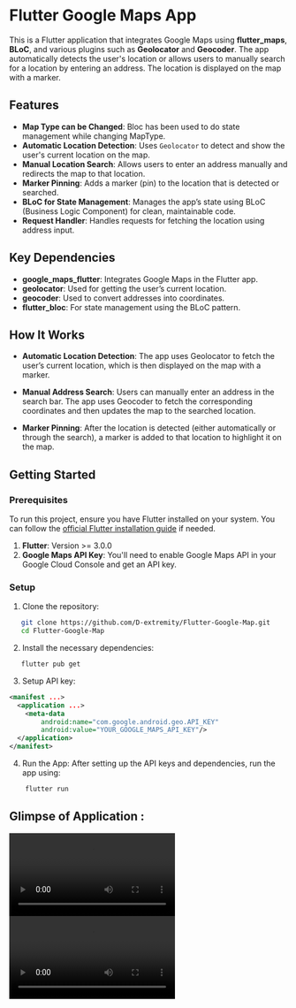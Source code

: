 # Flutter Google Maps App

This is a Flutter application that integrates Google Maps using **flutter_maps**, **BLoC**, and various plugins such as **Geolocator** and **Geocoder**. The app automatically detects the user's location or allows users to manually search for a location by entering an address. The location is displayed on the map with a marker.

## Features
- **Map Type can be Changed**: Bloc has been used to do state management while changing MapType.
- **Automatic Location Detection**: Uses `Geolocator` to detect and show the user's current location on the map.
- **Manual Location Search**: Allows users to enter an address manually and redirects the map to that location.
- **Marker Pinning**: Adds a marker (pin) to the location that is detected or searched.
- **BLoC for State Management**: Manages the app’s state using BLoC (Business Logic Component) for clean, maintainable code.
- **Request Handler**: Handles requests for fetching the location using address input.

## Key Dependencies
- **google_maps_flutter**: Integrates Google Maps in the Flutter app.
- **geolocator**: Used for getting the user’s current location.
- **geocoder**: Used to convert addresses into coordinates.
- **flutter_bloc**: For state management using the BLoC pattern.

## How It Works
- **Automatic Location Detection**: The app uses Geolocator to fetch the user’s current location, which is then displayed on the map with a marker.

- **Manual Address Search**: Users can manually enter an address in the search bar. The app uses Geocoder to fetch the corresponding coordinates and then updates the map to the searched location.

- **Marker Pinning**: After the location is detected (either automatically or through the search), a marker is added to that location to highlight it on the map.

## Getting Started

### Prerequisites
To run this project, ensure you have Flutter installed on your system. You can follow the [official Flutter installation guide](https://flutter.dev/docs/get-started/install) if needed.

1. **Flutter**: Version >= 3.0.0
2. **Google Maps API Key**: You'll need to enable Google Maps API in your Google Cloud Console and get an API key.

### Setup

1. Clone the repository:

```bash
   git clone https://github.com/D-extremity/Flutter-Google-Map.git
   cd Flutter-Google-Map
```

2. Install the necessary dependencies:

```bash
   flutter pub get
```

3. Setup API key:

```xml
<manifest ...>
  <application ...>
    <meta-data
        android:name="com.google.android.geo.API_KEY"
        android:value="YOUR_GOOGLE_MAPS_API_KEY"/>
  </application>
</manifest>
```

4. Run the App: After setting up the API keys and dependencies, run the app using:
```bash
    flutter run
```

## Glimpse of Application : 

<video controls src="video1.mp4" title="Glimpse 1"></video>
<video controls src="video2.mp4" title="Glimpse 2"></video>